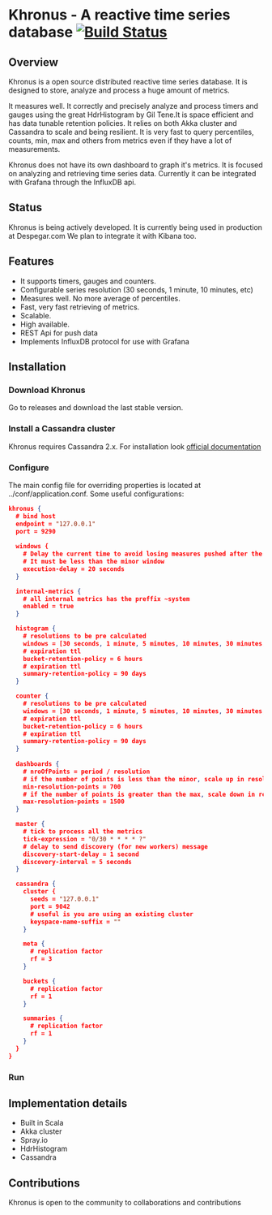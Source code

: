 Khronus - A reactive time series database [![Build Status](https://api.travis-ci.org/hotels-tech/khronus.png)](https://travis-ci.org/hotels-tech/khronus)
======

## Overview

Khronus is a open source distributed reactive time series database. It is designed to store, analyze and process a huge amount of metrics.

It measures well. It correctly and precisely analyze and process timers and gauges using the great HdrHistogram by Gil Tene.It is space efficient and has data tunable retention policies. It relies on both Akka cluster and Cassandra to scale and being resilient.
It is very fast to query percentiles, counts, min, max and others from metrics even if they have a lot of measurements.

Khronus does not have its own dashboard to graph it's metrics. It is focused on analyzing and retrieving time series data. Currently it can be integrated with Grafana through the InfluxDB api.

## Status

Khronus is being actively developed. It is currently being used in production at Despegar.com
We plan to integrate it with Kibana too.

## Features

* It supports timers, gauges and counters.
* Configurable series resolution (30 seconds, 1 minute, 10 minutes, etc)
* Measures well. No more average of percentiles.
* Fast, very fast retrieving of metrics.
* Scalable.
* High available.
* REST Api for push data
* Implements InfluxDB protocol for use with Grafana

## Installation

### Download Khronus

Go to releases and download the last stable version.

### Install a Cassandra cluster

Khronus requires Cassandra 2.x. For installation look [official documentation](https://wiki.apache.org/cassandra/GettingStarted)

### Configure

The main config file for overriding properties is located at ../conf/application.conf. Some useful configurations:

```json
khronus {
  # bind host
  endpoint = "127.0.0.1"
  port = 9290
  
  windows {
    # Delay the current time to avoid losing measures pushed after the current tick
    # It must be less than the minor window
    execution-delay = 20 seconds
  }

  internal-metrics {
    # all internal metrics has the preffix ~system
    enabled = true
  }

  histogram {
    # resolutions to be pre calculated
    windows = [30 seconds, 1 minute, 5 minutes, 10 minutes, 30 minutes, 1 hour]
    # expiration ttl
    bucket-retention-policy = 6 hours
    # expiration ttl
    summary-retention-policy = 90 days
  }

  counter {
    # resolutions to be pre calculated
    windows = [30 seconds, 1 minute, 5 minutes, 10 minutes, 30 minutes, 1 hour]
    # expiration ttl
    bucket-retention-policy = 6 hours
    # expiration ttl
    summary-retention-policy = 90 days
  }
  
  dashboards {
    # nroOfPoints = period / resolution
    # if the number of points is less than the minor, scale up in resolution
    min-resolution-points = 700
    # if the number of points is greater than the max, scale down in resolution
    max-resolution-points = 1500
  }

  master {
    # tick to process all the metrics
    tick-expression = "0/30 * * * * ?"
    # delay to send discovery (for new workers) message
    discovery-start-delay = 1 second
    discovery-interval = 5 seconds
  }

  cassandra {
    cluster {
      seeds = "127.0.0.1"
      port = 9042
      # useful is you are using an existing cluster
      keyspace-name-suffix = ""
    }

    meta {
      # replication factor
      rf = 3
    }

    buckets {
      # replication factor
      rf = 1
    }

    summaries {
      # replication factor
      rf = 1
    }
  }
}

```

### Run


## Implementation details

  * Built in Scala
  * Akka cluster
  * Spray.io
  * HdrHistogram
  * Cassandra


## Contributions

Khronus is open to the community to collaborations and contributions

